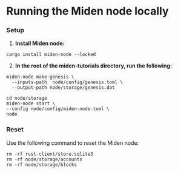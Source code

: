# Running the Miden node locally

### Setup

1. **Install Miden node:**
  
```
cargo install miden-node --locked 
```

2. **In the root of the miden-tutorials directory, run the following:**
 
```
miden-node make-genesis \
  --inputs-path  node/config/genesis.toml \
  --output-path node/storage/genesis.dat

cd node/storage
miden-node start \
--config node/config/miden-node.toml \
node
```

### Reset

Use the following command to reset the Miden node:

```
rm -rf rust-client/store.sqlite3 
rm -rf node/storage/accounts
rm -rf node/storage/blocks
```
